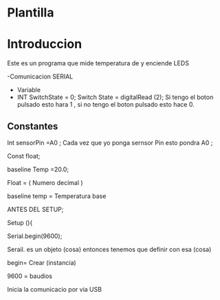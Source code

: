# Plantilla

# Introduccion
Este es un programa que mide temperatura de y enciende LEDS 

-Comunicacion SERIAL 

- Variable 
- INT SwitchState = 0;
 Switch State = digitalRead (2);
 Si tengo el boton pulsado esto hara 1 , si no tengo el boton pulsado esto hace 0.
 
## Constantes
Int sensorPin =A0 ; 
Cada vez que yo ponga sernsor Pin esto pondra A0 ;

Const float;

baseline Temp =20.0;

Float = ( Numero decimal )

baseline temp = Temperatura base

ANTES DEL SETUP; 

Setup (){

Serial.begin(9600);

Serail. es un objeto (cosa) entonces tenemos que definir con esa (cosa)

 begin= Crear (instancia)
 
 9600 = baudios
 
 Inicia la comunicacio por via USB 
